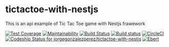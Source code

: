 # tictactoe-with-nestjs

This is an api example of Tic Tac Toe game with Nestjs frawework

[![Test Coverage](https://api.codeclimate.com/v1/badges/a85a334daa6eae57f99e/test_coverage)](https://codeclimate.com/github/jorgegonzalezperez/tictactoe-with-nestjs/test_coverage)
[![Maintainability](https://api.codeclimate.com/v1/badges/a85a334daa6eae57f99e/maintainability)](https://codeclimate.com/github/jorgegonzalezperez/tictactoe-with-nestjs/maintainability)
[![Build Status](https://travis-ci.org/jorgegonzalezperez/tictactoe-with-nestjs.svg?branch=develop)](https://travis-ci.org/jorgegonzalezperez/tictactoe-with-nestjs)
[![Build status](https://ci.appveyor.com/api/projects/status/20gbiajltqy6nyd4/branch/develop?svg=true)](https://ci.appveyor.com/project/jorgegonzalezperez/tictactoe-with-nestjs/branch/develop)
[![CircleCI](https://circleci.com/gh/jorgegonzalezperez/tictactoe-with-nestjs/tree/develop.svg?style=svg)](https://circleci.com/gh/jorgegonzalezperez/tictactoe-with-nestjs/tree/develop)
[ ![Codeship Status for jorgegonzalezperez/tictactoe-with-nestjs](https://app.codeship.com/projects/861f29e0-0f3a-0136-0492-1288c351e72f/status?branch=develop)](https://app.codeship.com/projects/282469)
[![Ebert](https://ebertapp.io/github/jorgegonzalezperez/tictactoe-with-nestjs.svg)](https://ebertapp.io/github/jorgegonzalezperez/tictactoe-with-nestjs)